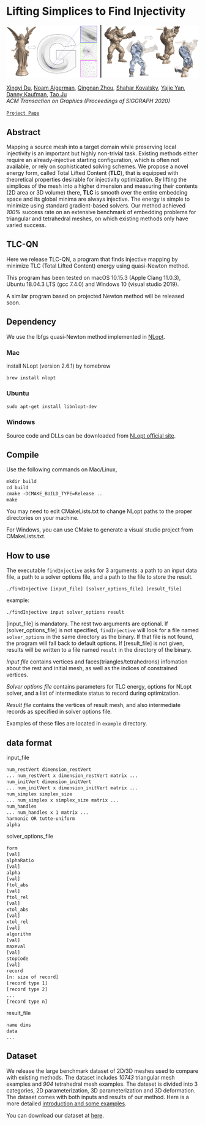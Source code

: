 # Lifting Simplices to Find Injectivity

![](figure/teaser.png)

[Xingyi Du](https://duxingyi-charles.github.io/), [Noam Aigerman](https://research.adobe.com/person/noam-aigerman/), [Qingnan Zhou](https://research.adobe.com/person/qingnan-zhou/), [Shahar Kovalsky](https://shaharkov.github.io/), [Yajie Yan](https://yajieyan.github.io/), [Danny Kaufman](https://research.adobe.com/person/danny-kaufman/), [Tao Ju](https://www.cse.wustl.edu/~taoju/)<br/>
*ACM Transaction on Graphics (Proceedings of SIGGRAPH 2020)*<br/>

[`Project Page`](https://duxingyi-charles.github.io/publication/lifting-simplices-to-find-injectivity/)

## Abstract

Mapping a source mesh into a target domain while preserving local injectivity is an important but highly non-trivial task. Existing methods either require an already-injective starting configuration, which is often not available, or rely on sophisticated solving schemes. We propose a novel energy form, called Total Lifted Content (**TLC**), that is equipped with theoretical properties desirable for injectivity optimization. By lifting the simplices of the mesh into a higher dimension and measuring their contents (2D area or 3D volume) there, **TLC** is smooth over the entire embedding space and its global minima are always injective. The energy is simple to minimize using standard gradient-based solvers. Our method achieved _100_% success rate on an extensive benchmark of embedding problems for triangular and tetrahedral meshes, on which existing methods only have varied success.

## TLC-QN

Here we release TLC-QN, a program that finds injective mapping by minimize TLC (Total Lifted Content) energy using quasi-Newton method.

This program has been tested on macOS 10.15.3 (Apple Clang 11.0.3), Ubuntu 18.04.3 LTS (gcc 7.4.0) and Windows 10 (visual studio 2019).

A similar program based on projected Newton method will be released soon.

## Dependency

We use the lbfgs quasi-Newton method implemented in [NLopt](https://nlopt.readthedocs.io/en/latest/).

### Mac
install NLopt (version 2.6.1) by homebrew

    brew install nlopt

### Ubuntu
    sudo apt-get install libnlopt-dev
    
### Windows

Source code and DLLs can be downloaded from [NLopt official site](https://nlopt.readthedocs.io/en/latest/NLopt_on_Windows/).


## Compile

Use the following commands on Mac/Linux,
    
    mkdir build
    cd build
    cmake -DCMAKE_BUILD_TYPE=Release ..
    make

You may need to edit CMakeLists.txt to change NLopt paths to the proper directories on your machine.

For Windows, you can use CMake to generate a visual studio project from CMakeLists.txt.

## How to use

The executable `findInjective` asks for 3 arguments: a path to an input data file, a path to a solver options file, and a path to the file to store the result.

    ./findInjective [input_file] [solver_options_file] [result_file]

example:

    ./findInjective input solver_options result

[input_file] is mandatory. The rest two arguments are optional. If [solver_options_file] is not specified, `findInjective` will look for a file named `solver_options` in the same directory as the binary. If that file is not found, the program will fall back to default options. If [result_file] is not given, results will be written to a file named `result` in the directory of the binary.

_Input file_ contains vertices and faces(triangles/tetrahedrons) infomation about the rest and initial mesh, as well as the indices of constrained vertices.

_Solver options file_ contains parameters for TLC energy, options for NLopt solver, and a list of intermediate status to record during optimization.

_Result file_ contains the vertices of result mesh, and also intermediate records as specified in solver options file.

Examples of these files are located in `example` directory.

## data format

input_file

    num_restVert dimension_restVert
    ... num_restVert x dimension_restVert matrix ...
    num_initVert dimension_initVert
    ... num_initVert x dimension_initVert matrix ...
    num_simplex simplex_size
    ... num_simplex x simplex_size matrix ...
    num_handles
    ... num_handles x 1 matrix ...
    harmonic OR tutte-uniform
    alpha
 
solver_options_file

    form
    [val]
    alphaRatio
    [val]
    alpha
    [val]
    ftol_abs
    [val]
    ftol_rel
    [val]
    xtol_abs
    [val]
    xtol_rel
    [val]
    algorithm
    [val]
    maxeval
    [val]
    stopCode
    [val]
    record
    [n: size of record]
    [record type 1]
    [record type 2]
    ...
    [record type n]


result_file
    
    name dims
    data
    ...

    
## Dataset

We release the large benchmark dataset of 2D/3D meshes used to compare with existing methods. The dataset includes _10743_ triangular mesh examples and _904_ tetrahedral mesh examples. The dateset is divided into 3 categories, 2D parameterization, 3D parameterization and 3D deformation. The dataset comes with both inputs and results of our method. Here is a more detailed [introduction and some examples](https://duxingyi-charles.github.io/publication/lifting-simplices-to-find-injectivity/).

You can download our dataset at [here](https://doi.org/10.5281/zenodo.3827969).
    
    
